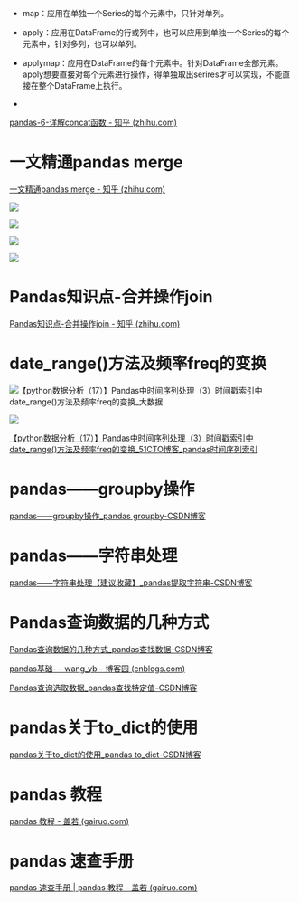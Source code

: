 - map：应用在单独一个Series的每个元素中，只针对单列。

- apply：应用在DataFrame的行或列中，也可以应用到单独一个Series的每个元素中，针对多列，也可以单列。

- applymap：应用在DataFrame的每个元素中。针对DataFrame全部元素。apply想要直接对每个元素进行操作，得单独取出serires才可以实现，不能直接在整个DataFrame上执行。

- 

[pandas-6-详解concat函数 - 知乎 (zhihu.com)](https://zhuanlan.zhihu.com/p/647262148)

# 一文精通pandas merge

[一文精通pandas merge - 知乎 (zhihu.com)](https://zhuanlan.zhihu.com/p/634229183)

![](C:\Users\SL-COM-254\AppData\Roaming\marktext\images\2024-03-28-16-40-04-image.png)

![](C:\Users\SL-COM-254\AppData\Roaming\marktext\images\2024-03-28-16-40-38-image.png)

![](C:\Users\SL-COM-254\AppData\Roaming\marktext\images\2024-03-28-16-40-47-image.png)

![](C:\Users\SL-COM-254\AppData\Roaming\marktext\images\2024-03-28-16-40-56-image.png)

# Pandas知识点-合并操作join

[Pandas知识点-合并操作join - 知乎 (zhihu.com)](https://zhuanlan.zhihu.com/p/385729988)

# date_range()方法及频率freq的变换

![【python数据分析（17）】Pandas中时间序列处理（3）时间戳索引中date_range()方法及频率freq的变换_大数据](https://s2.51cto.com/images/blog/202207/11111824_62cb96800b7d47299.png?x-oss-process=image/watermark,size_16,text_QDUxQ1RP5Y2a5a6i,color_FFFFFF,t_30,g_se,x_10,y_10,shadow_20,type_ZmFuZ3poZW5naGVpdGk=/format,webp/resize,m_fixed,w_1184)

![](C:\Users\SL-COM-254\AppData\Roaming\marktext\images\2024-03-27-16-38-37-image.png)

[【python数据分析（17）】Pandas中时间序列处理（3）时间戳索引中date_range()方法及频率freq的变换_51CTO博客_pandas时间序列索引](https://blog.51cto.com/u_15713987/5460354)

# pandas——groupby操作

[pandas——groupby操作_pandas groupby-CSDN博客](https://blog.csdn.net/AOAIYI/article/details/128994426)

# pandas——字符串处理

[pandas——字符串处理【建议收藏】_pandas提取字符串-CSDN博客](https://blog.csdn.net/AOAIYI/article/details/129004686)

# Pandas查询数据的几种方式

[Pandas查询数据的几种方式_pandas查找数据-CSDN博客](https://blog.csdn.net/qq_40703593/article/details/121176207)

[pandas基础- - wang_yb - 博客园 (cnblogs.com)](https://www.cnblogs.com/wang_yb/collections/10377)

[Pandas查询选取数据_pandas查找特定值-CSDN博客](https://blog.csdn.net/qq_48391148/article/details/124674329)

# pandas关于to_dict的使用

[pandas关于to_dict的使用_pandas to_dict-CSDN博客](https://blog.csdn.net/qq_38060702/article/details/109843385)

# pandas 教程

[pandas 教程 - 盖若 (gairuo.com)](https://www.gairuo.com/p/pandas-tutorial)

# pandas 速查手册

[pandas 速查手册 | pandas 教程 - 盖若 (gairuo.com)](https://www.gairuo.com/p/pandas-sheet)
